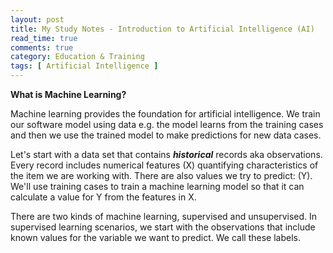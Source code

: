 ```yaml
---
layout: post
title: My Study Notes - Introduction to Artificial Intelligence (AI)
read_time: true  
comments: true
category: Education & Training
tags: [ Artificial Intelligence ]
---
```


**What is Machine Learning?**

Machine learning provides the foundation for artificial intelligence. We train our software model using data e.g. the model learns from the training cases and then we use the trained model to make predictions for new data cases.

Let's start with a data set that contains ***historical*** records aka observations. Every record includes numerical features (X) quantifying characteristics of the item we are working with. 
There are also values we try to predict: (Y). We'll use training cases to train a machine learning model so that it can calculate a value for Y from the features in X.

There are two kinds of machine learning, supervised and unsupervised. In supervised learning scenarios, we start with the observations that include known values for the variable we want to predict. We call these labels.



